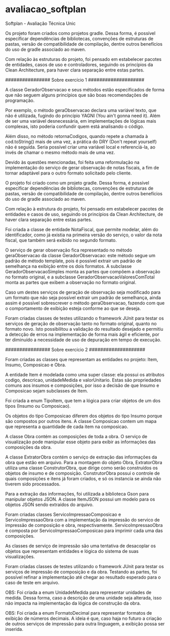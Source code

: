 # avaliacao_softplan
Softplan - Avaliação Técnica Unic

Os projeto foram criados como projetos gradle. Dessa forma, é possível especificar dependências de bibliotecas, convenções de estruturas de pastas, versão de compatibilidade de compilação, dentre outros benefícios do uso de gradle associado ao maven. 

Com relação às estruturas do projeto, foi pensado em estabelecer pacotes de entidades, casos de uso e controladores, seguindo os princípios da Clean Architecture, para haver clara separação entre estas partes.

################  Sobre exercício 1   ####################

A classe GeradorObservacao e seus métodos estão especificados de forma que não seguem alguns princípios que são boas recomendações de programação.

Por exemplo, o método geraObservacao declara uma variável texto, que não é utilizada, fugindo do princípio YAGNI (You ain't gonna need it). Além de ser uma variável desnecessária, em implementações de lógicas mais complexas, isto poderia confundir quem está analisando o código.

Além disso, no método retornaCodigos, quando repete a chamada à cod.toString() mais de uma vez, a prática do DRY (Don't repeat yourself) não é seguida. Seria possível criar uma variável local e referenciá-la, ao invés de chamar o mesmo método mais de uma vez.

Devido às questões mencionadas, foi feita uma reformulação na implementação do serviço de gerar observação de notas fiscais, a fim de tornar adaptável para o outro formato solicitado pelo cliente. 

O projeto foi criado como um projeto gradle. Dessa forma, é possível especificar dependências de bibliotecas, convenções de estruturas de pastas, versão de compatibilidade de compilação, dentre outros benefícios do uso de gradle associado ao maven. 

Com relação à estrutura do projeto, foi pensado em estabelecer pacotes de entidades e casos de uso, seguindo os princípios da Clean Architecture, de haver clara separação entre estas partes.

Foi criada a classe de entidade NotaFiscal, que permite modelar, além do identificador, como já existia na primeira versão do serviço, o valor da nota fiscal, que também será exibido no segundo formato.

O serviço de gerar observação fica representado no método geraObservacao da classe GeradorObservacao: este método segue um padrão de método template, pois é possível extrair um padrão de semelhança na exibição entre os dois formatos. A subclasse GeradorObservacaoSimples monta as partes que compõem a observação no formato original, e a subclasse GeradorObservacaoValoresComTotal monta as partes que exibem a observação no formato original.

Caso um destes serviços de geração de observação seja modificado para um formato que não seja possível extrair um padrão de semelhança, ainda assim é possível sobrescrever o método geraObservacao, fazendo com que o comportamento de exibição esteja conforme ao que se deseja.

Foram criadas classes de testes utilizando o framework JUnit para testar os serviços de geração de observação tanto no formato original, quanto no formato novo. Isto possibilitou a validação do resultado desejado e permitiu a detecção de erros na implementação de forma mais ágil e eficiente, por ter diminuído a necessidade de uso de depuração em tempo de execução.

################  Sobre exercício 2   ####################

Foram criadas as classes que representam as entidades no projeto: Item, Insumo, Composicao e Obra.

A entidade Item é modelada como uma super classe: ela possui os atributos codigo, descricao, unidadeMedida e valorUnitario. Estas são propriedades comuns aos insumos e composições, por isso a decisão de que Insumo e Composicao sejam subclasses de Item.

Foi criada a enum TipoItem, que tem a lógica para criar objetos de um dos tipos (Insumo ou Composicao).

Os objetos do tipo Composicao diferem dos objetos do tipo Insumo porque são compostos por outros itens. A classe Composicao contem um mapa que representa a quantidade de cada item na composicao.

A classe Obra contém as composições de toda a obra. O serviço de visualização pode manipular esse objeto para exibir as informações das composições da obra.

A classe ExtratorObra contém o serviço de extração das informações da obra que estão em arquivo. Para a montagem do objeto Obra, ExtratorObra utiliza uma classe ConstrutorObra, que dirige como serão construídos os objetos de insumo e de composição. ConstrutorObra possui o controle de quais composições e itens já foram criados, e só os instancia se ainda não tiverem sido processados.

Para a extração das informações, foi utilizada a biblioteca Gson para manipular objetos JSON. A classe ItemJSON possui um modelo para os objetos JSON sendo extraídos do arquivo. 

Foram criadas classes ServicoImpressaoComposicao e ServicoImpressaoObra com a implementação da impressão do servico de impressão de composição e obra, respectivamente. ServicoImpressaoObra é composta por ServicoImpressaoComposicao para imprimir cada uma das composições.

As classes de serviço de impressão são uma tentativa de desacoplar os objetos que representam entidades e lógica do sistema de suas visualizações.

Foram criadas classes de testes utilizando o framework JUnit para testar os serviços de impressão de composição e da obra. Testando as partes, foi possível refinar a implementação até chegar ao resultado esperado para o caso de teste em arquivo.

OBS: Foi criada a enum UnidadeMedida para representar unidades de medida. Dessa forma, caso a descrição de uma unidade seja alterada, isso não impacta na implementação da lógica de construção da obra.

OBS: Foi criada a enum FormatoDecimal para representar formatos de exibição de números decimais. A ideia é que, caso haja no futuro a criação de outros serviços de impressão para outra linguagem, a exibição possa ser inserida.

